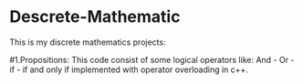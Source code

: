 # Descrete-Mathematic

This is my discrete mathematics projects:

#1.Propositions:
This code consist of some logical operators like: And - Or - if - if and only if implemented with operator overloading in c++.
